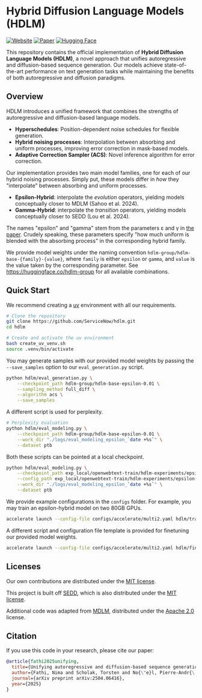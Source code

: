 # Hybrid Diffusion Language Models (HDLM)

[![Website](https://img.shields.io/badge/Website-green)](https://hdlm-colm.github.io/)
[![Paper](https://img.shields.io/badge/Paper-arXiv-red)](https://arxiv.org/abs/2504.06416)
[![Hugging Face](https://img.shields.io/badge/Hugging%20Face-Models-yellow)](https://huggingface.co/collections/hdlm-group)

This repository contains the official implementation of **Hybrid Diffusion Language Models (HDLM)**, a novel approach that unifies autoregressive and diffusion-based sequence generation. Our models achieve state-of-the-art performance on text generation tasks while maintaining the benefits of both autoregressive and diffusion paradigms.

## Overview

HDLM introduces a unified framework that combines the strengths of autoregressive and diffusion-based language models.

- **Hyperschedules**: Position-dependent noise schedules for flexible generation.
- **Hybrid noising processes**: Interpolation between absorbing and uniform processes, improving error correction in mask-based models.
- **Adaptive Correction Sampler (ACS)**: Novel inference algorithm for error correction.

Our implementation provides two main model families, one for each of our hybrid noising processes. Simply put, these models differ in *how* they "interpolate" between absorbing and uniform processes.
- **Epsilon-Hybrid**: interpolate the *evolution* operators, yielding models conceptually closer to MDLM (Sahoo et al. 2024).
- **Gamma-Hybrid**: interpolate the *transition* operators, yielding models conceptually closer to SEDD (Lou et al. 2024).

The names "epsilon" and "gamma" stem from the parameters ε and γ in [the paper](https://openreview.net/forum?id=rgq9BFXSFl). Crudely speaking, these parameters specify "how much uniform is blended with the absorbing process" in the corresponding hybrid family.

We provide model weights under the naming convention `hdlm-group/hdlm-base-{family}-{value}`, where `family` is either `epsilon` or `gamma`, and `value` is the value taken by the corresponding parameter. See https://huggingface.co/hdlm-group for all available combinations.

## Quick Start

We recommend creating a [uv](https://docs.astral.sh/uv/) environment with all our requirements.
```bash
# Clone the repository
git clone https://github.com/ServiceNow/hdlm.git
cd hdlm

# Create and activate the uv environment
bash create_uv_venv.sh
source .venv/bin/activate
```

You may generate samples with our provided model weights by passing the `--save_samples` option to our `eval_generation.py` script.
```bash
python hdlm/eval_generation.py \
    --checkpoint_path hdlm-group/hdlm-base-epsilon-0.01 \
    --sampling_method full_diff \
    --algorithm acs \
    --save_samples
```

A different script is used for perplexity.
```bash
# Perplexity evaluation
python hdlm/eval_modeling.py \
    --checkpoint_path hdlm-group/hdlm-base-epsilon-0.01 \
    --work_dir "./logs/eval_modeling_epsilon_`date +%s`" \
    --dataset ptb
```

Both these scripts can be pointed at a local checkpoint.
```bash
python hdlm/eval_modeling.py \
    --checkpoint_path exp_local/openwebtext-train/hdlm-experiments/epsilon-hdlm-1/checkpoints/checkpoint_123456.pth \
    --config_path exp_local/openwebtext-train/hdlm-experiments/epsilon-hdlm-1 \
    --work_dir "./logs/eval_modeling_epsilon_`date +%s`" \
    --dataset ptb
```

We provide example configurations in the `configs` folder. For example, you may train an epsilon-hybrid model on two 80GB GPUs.
```bash
accelerate launch --config-file configs/accelerate/multi2.yaml hdlm/train.py --config-name epsilon_hdlm
```

A different script and configuration file template is provided for finetuning our provided model weights.
```bash
accelerate launch --config-file configs/accelerate/multi2.yaml hdlm/finetune.py --config-name epsilon_finetune_from_hf.yaml
```

## Licenses

Our own contributions are distributed under the [MIT license](LICENSE).

This project is built off [SEDD](https://github.com/louaaron/Score-Entropy-Discrete-Diffusion), which is also distributed under the [MIT license](LICENSE).

Additional code was adapted from [MDLM](https://github.com/kuleshov-group/mdlm), distributed under the [Apache 2.0](LICENSE-APACHE.md) license.


## Citation

If you use this code in your research, please cite our paper:

```bibtex
@article{fathi2025unifying,
  title={Unifying autoregressive and diffusion-based sequence generation},
  author={Fathi, Nima and Scholak, Torsten and No{\"e}l, Pierre-Andr{\'e}},
  journal={arXiv preprint arXiv:2504.06416},
  year={2025}
}
```

